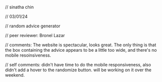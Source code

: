 // sinatha chin

// 03/01/24

// random advice generator

// peer reviewer: Bronel Lazar

// comments: The website is spectacular, looks great. The only thing is that the box containing the advice appears to be a little too wide, and there's no mobile resoinsiveness.

// self comments: didn't have time to do the mobile responsiveness, also didn't add a hover to the randomize button. will be working on it over the weekend.
